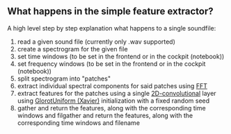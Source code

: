 ## What happens in the simple feature extractor?

A high level step by step explanation what happens to a single soundfile: 

1. read a given sound file (currently only .wav supported)
2. create a spectrogram for the given file 
3. set time windows (to be set in the frontend or in the cockpit (notebook))
4. set frequency windows (to be set in the frontend or in the cockpit (notebook))
5. split spectrogram into "patches"
6. extract individual spectral components for said patches using [FFT](https://librosa.org/doc/0.10.2/generated/librosa.fft_frequencies.html#librosa-fft-frequencies)
7. extract features for the patches using a single [2D-convolutional](https://pytorch.org/docs/stable/generated/torch.nn.Conv2d.html) layer using [GlorotUniform (Xavier)](https://proceedings.mlr.press/v9/glorot10a/glorot10a.pdf) initialization with a fixed random seed
8. gather and return the features, along with the corresponding time windows and filgather and return the features, along with the corresponding time windows and filename


